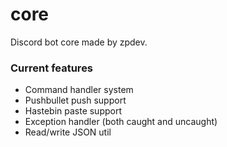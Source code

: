 # core

Discord bot core made by zpdev.


### Current features
- Command handler system
- Pushbullet push support
- Hastebin paste support
- Exception handler (both caught and uncaught)
- Read/write JSON util